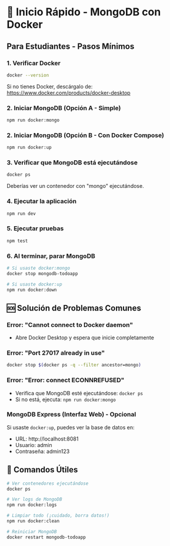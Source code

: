 # 🚀 Inicio Rápido - MongoDB con Docker

## Para Estudiantes - Pasos Mínimos

### 1. Verificar Docker
```bash
docker --version
```
Si no tienes Docker, descárgalo de: https://www.docker.com/products/docker-desktop

### 2. Iniciar MongoDB (Opción A - Simple)
```bash
npm run docker:mongo
```

### 2. Iniciar MongoDB (Opción B - Con Docker Compose)
```bash
npm run docker:up
```

### 3. Verificar que MongoDB está ejecutándose
```bash
docker ps
```
Deberías ver un contenedor con "mongo" ejecutándose.

### 4. Ejecutar la aplicación
```bash
npm run dev
```

### 5. Ejecutar pruebas
```bash
npm test
```

### 6. Al terminar, parar MongoDB
```bash
# Si usaste docker:mongo
docker stop mongodb-todoapp

# Si usaste docker:up
npm run docker:down
```

## 🆘 Solución de Problemas Comunes

### Error: "Cannot connect to Docker daemon"
- Abre Docker Desktop y espera que inicie completamente

### Error: "Port 27017 already in use"
```bash
docker stop $(docker ps -q --filter ancestor=mongo)
```

### Error: "Error: connect ECONNREFUSED"
- Verifica que MongoDB esté ejecutándose: `docker ps`
- Si no está, ejecuta: `npm run docker:mongo`

### MongoDB Express (Interfaz Web) - Opcional
Si usaste `docker:up`, puedes ver la base de datos en:
- URL: http://localhost:8081
- Usuario: admin
- Contraseña: admin123

## 📱 Comandos Útiles

```bash
# Ver contenedores ejecutándose
docker ps

# Ver logs de MongoDB
npm run docker:logs

# Limpiar todo (¡cuidado, borra datos!)
npm run docker:clean

# Reiniciar MongoDB
docker restart mongodb-todoapp
```
